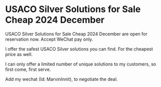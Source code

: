 # USACO Silver Solutions for Sale Cheap 2024 December
USACO Silver Solutions for Sale Cheap 2024 December are open for reservation now. Accept WeChat pay only.

I offer the safest USACO Silver solutions you can find. For the cheapest price as well. 

I can only offer a limited number of unique solutions to my customers, so first come, first serve. 

Add my wechat (Id: MarvinInnit), to negotiate the deal. 
